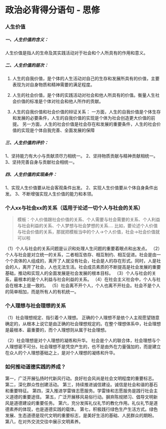 # 政治必背得分语句 - 思修

### 人生价值

##### 一、人生价值的含义：

人生价值是指人的生命及其实践活动对于社会和个人所具有的作用和意义。

##### 二、人生价值的层次：

1. 人生的自我价值，是个体的人生活动对自己的生存和发展所具有的价值，主要表现为对自身物质和精神需要的满足程度。

2.  人生的社会价值，是个体的实践活动对社会和他人所具有的价值。衡量人生社会价值的标准是个体对社会和他人所作的贡献。

3. 人生的自我价值和社会价值的辩证关系： 
   一方面，人生的自我价值是个体生存和发展的必要条件，人生的自我价值的实现是个体为社会创造更大价值的前提。
   另一方面，人生的社会价值是社会存在和发展的重要条件，人生的社会价值的实现是个体自我完善、全面发展的保障

##### 三、人生价值的评价：

1、坚持能力有大小与贡献须尽力相统一。
2、坚持物质贡献与精神贡献相统一。
3、坚持完善自身与贡献社会相统一。

##### 四、人生价值的实现条件： 

1、实现人生价值要从社会客观条件出发。
2、实现人生价值要从个体自身条件出发。
3、不断增强实现人生价值的能力和本领。



### 个人xx与社会xx的关系（适用于论述一切个人与社会的关系）

> 模板：个人价值跟社会价值的关系、个人需要与社会需要的关系、个人利益与社会利益的关系、个人梦想与社会梦想的关系....
> 比如，要论述个人价值与社会价值的关系，那就把模板当中的个人→个人价值，社会→社会价值就可以啦

（1）个人与社会的关系问题是认识和处理人生问题的重要着眼点和出发点。
（2）个人与社会是对立统一的关系，二者相互依存、相互制约、相互促进。社会是由一个个具体的人组成的，离开了人就没有社会，社会是人的存在形式。同时，人是社会的人，离开了社会，人也无法生活。社会成员素质的不断提高是社会发展的重要基础，推动和实现人的全面发展是社会发展的根本目标。
（3）个人与社会的关系，最根本的是个人利益与社会利益的关系。 
（4）在社会主义社会中，个人与社会在根本上是一致的。
（5）社会离不开个人，个人也离不开社会。社会不是个人的简单相加，而是所有人的有机统一。



### 个人理想与社会理想的关系

（1）社会理想规定、指引着个人理想。
正确的个人理想不是依个人主观愿望随意确定的，从根本上说它是由正确的社会理想规定的。在整个理想体系中，社会理想是最根本、最重要的，而个人理想则从属于社会理想。

（2）社会理想是对个人理想的凝练和升华。
社会是个人的联合体，社会理想与个人理想密不可分。社会理想不是凭空产生的，也不是由外在力量强加的，而是建立在众人的个人理想基础之上，是对个人理想的凝练和升华。



### 如何推动道德实践的养成？

第一，广泛开展弘扬时代新风行动。良好社会风尚是社会文明程度的重要标志。
第二，深化群众性创建活动。
第三，持续推进诚信建设。诚信是社会和谐的基石和重要特征。
第四，深入推进学雷锋志愿服务。学雷锋和志愿服务是践行社会主义道德的重要途径。
第五，广泛开展移风易俗行动。摒弃陈规陋习、倡导文明新风是道德建设的重要任务。
第六，充分发挥礼仪礼节的教化作用。礼仪礼节是道德素养的体现，也是道德实践的载体。
第七，积极践行绿色生产生活方式。绿色发展、生态道德是现代文明的重要标志，是美好生活的基础、人民群众的期盼。
第八，在对外交流交往中展示文明素养。